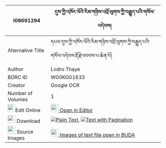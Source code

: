 |I08691294|དུས་ཀྱི་འཁོར་ལོའི་རིམ་གཉིས་འབྲོ་ལུགས་ཀྱི་བརྒྱུད་པའི་གསོལ་འདེབས། 
| --- | --- 
|Alternative Title |དཔལ་དུས་ཀྱི་འཁོར་ལོའི་རིམ་གཉིས་འབྲོ་ལུགས་ཀྱི་བརྒྱུད་པའི་གསོལ་འདེབས་རྡོ་རྗེ་འབབས་པ་ཆེན་པོ།
|Author| Lodro Thaye
|BDRC ID | W00KG01633
|Creator | Google OCR
|Number of Volumes| 1
|<img width="25" src="https://img.icons8.com/color/25/000000/edit-property.png">Edit Online| [<img width="25" src="https://avatars.githubusercontent.com/u/45091458?s=200&v=4"> Open in Editor](http://editor.openpecha.org/I08691294)
|<img width="25" src="https://img.icons8.com/fluent/48/000000/download-2.png"/>  Download | [![](https://img.icons8.com/color/20/000000/txt.png)Plain Text](https://github.com/Openpecha/I08691294/releases/download/v1/du_kyi_khorlo_i_rimnyi_dro_luk_plain_I08691294.zip), [![](https://img.icons8.com/color/20/000000/txt.png)Text with Pagination](https://github.com/Openpecha/I08691294/releases/download/v1/du_kyi_khorlo_i_rimnyi_dro_luk_pages_I08691294.zip)
|<img width="25" src="https://img.icons8.com/plasticine/100/000000/pictures-folder.png"/>  Source Images | [<img width="25" src="https://library.bdrc.io/icons/BUDA-small.svg"> Images of text file open in BUDA](https://library.bdrc.io/show/bdr:W00KG01633)